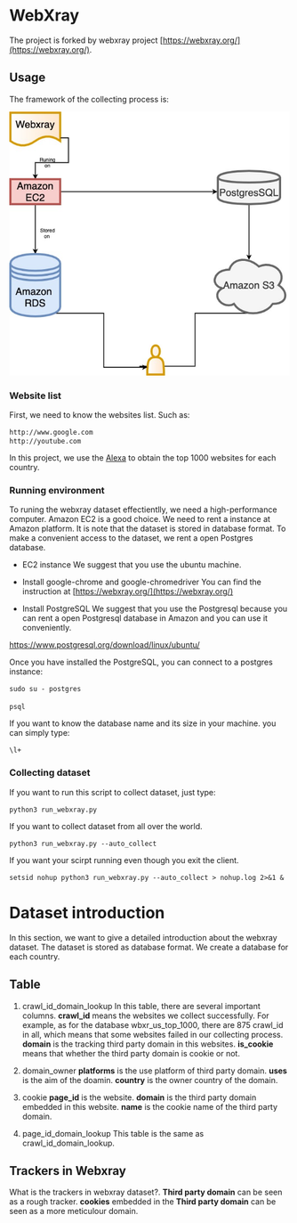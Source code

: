 <!--
 * @Author: your name
 * @Date: 2021-03-29 20:14:44
 * @LastEditTime: 2021-11-03 11:36:21
 * @LastEditors: Please set LastEditors
 * @Description: In User Settings Edit
 * @FilePath: /webXray/README.md
-->
# WebXray

The project is forked by webxray project [https://webxray.org/](https://webxray.org/).

## Usage

The framework of the collecting process is:

![](./fig/collect_data.jpg)

### Website list
First, we need to know the websites list. Such as:

```
http://www.google.com
http://youtube.com
```
In this project, we use the [Alexa](https://www.alexa.com/topsites) to obtain the top 1000 websites for each country.

### Running environment

To runing the webxray dataset effectientlly, we need a high-performance computer. Amazon EC2 is a good choice. We need to rent a instance at Amazon platform. It is note that the dataset is stored in database format. To make a convenient access to the dataset, we rent a open Postgres database. 

- EC2 instance
We suggest that you use the ubuntu machine.

- Install google-chrome and google-chromedriver
You can find the instruction at [https://webxray.org/](https://webxray.org/)

- Install PostgreSQL
We suggest that you use the Postgresql because you can rent a open Postgresql database in Amazon and you can use it conveniently.

https://www.postgresql.org/download/linux/ubuntu/

Once you have installed the PostgreSQL, you can connect to a postgres instance:

```
sudo su - postgres

psql 
```

If you want to know the database name and its size in your machine. you can simply type:

```
\l+
```

### Collecting dataset
If you want to run this script to collect dataset, just type:

```
python3 run_webxray.py
```

If you want to collect dataset from all over the world. 

```
python3 run_webxray.py --auto_collect
```

If you want your scirpt running even though you exit the client.

```
setsid nohup python3 run_webxray.py --auto_collect > nohup.log 2>&1 &
```

# Dataset introduction

In this section, we want to give a detailed introduction about the webxray dataset. The dataset is stored as database format. We create a database for each country.

## Table

1. crawl_id_domain_lookup
In this table, there are several important columns. **crawl_id** means the websites we collect successfully. For example, as for the database wbxr_us_top_1000, there are 875 crawl_id in all, which means that some websites failed in our collecting process. **domain** is the tracking third party domain in this websites. **is_cookie** means that whether the third party domain is cookie or not.

2. domain_owner
**platforms** is the use platform of third party domain. **uses** is the aim of the doamin. **country** is the owner country of the domain.

3. cookie 
**page_id** is the website. **domain** is the third party domain embedded in this website. **name** is the cookie name of the third party domain.

4. page_id_domain_lookup
This table is the same as crawl_id_domain_lookup.

## Trackers in Webxray

What is the trackers in webxray dataset?. **Third party domain** can be seen as a rough tracker. **cookies** embedded in the **Third party domain** can be seen as a more meticulour domain.





